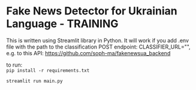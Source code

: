 # Fake News Detector for Ukrainian Language - TRAINING

This is written using Streamlit library in Python. It will work if you add .env file with the path to the classification POST endpoint: CLASSIFIER_URL="", e.g. to this API: https://github.com/soph-ma/fakenewsua_backend

to run:  
`pip install -r requirements.txt`  

`streamlit run main.py`
